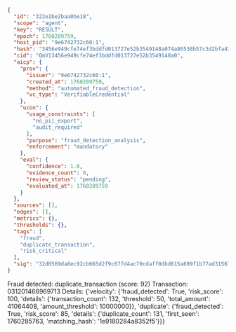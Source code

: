 ```json
{
  "id": "322e1be2baa0be18",
  "scope": "agent",
  "key": "RESULT",
  "epoch": 1760289759,
  "host_pid": "9e6742732c60:1",
  "hash": "3456e949cfe74ef3bddfd013727e52b3549148a074a86538b57c3d2bfa433c4b",
  "cid": "QmV13456e949cfe74ef3bddfd013727e52b3549148a0",
  "aicp": {
    "prov": {
      "issuer": "9e6742732c60:1",
      "created_at": 1760289759,
      "method": "automated_fraud_detection",
      "vc_type": "VerifiableCredential"
    },
    "ucon": {
      "usage_constraints": [
        "no_pii_export",
        "audit_required"
      ],
      "purpose": "fraud_detection_analysis",
      "enforcement": "mandatory"
    },
    "eval": {
      "confidence": 1.0,
      "evidence_count": 0,
      "review_status": "pending",
      "evaluated_at": 1760289759
    }
  },
  "sources": [],
  "edges": [],
  "metrics": {},
  "thresholds": {},
  "tags": [
    "fraud",
    "duplicate_transaction",
    "risk_critical"
  ],
  "sig": "32d0569da8ec92cb665d2f9c67fd4ac70cdaff0dbd615a699f1b77ad3156776a"
}
```

Fraud detected: duplicate_transaction (score: 92)
Transaction: 031201466969713
Details: {'velocity': {'fraud_detected': True, 'risk_score': 100, 'details': {'transaction_count': 132, 'threshold': 50, 'total_amount': 41064408, 'amount_threshold': 10000000}}, 'duplicate': {'fraud_detected': True, 'risk_score': 85, 'details': {'duplicate_count': 131, 'first_seen': 1760285763, 'matching_hash': '1e9180284a8352f5'}}}